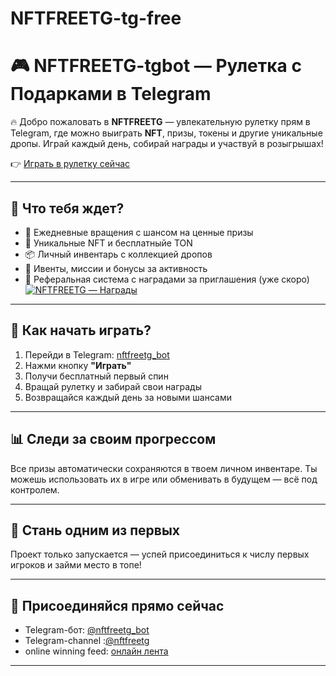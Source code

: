 # NFTFREETG-tg-free

# 🎮 NFTFREETG-tgbot — Рулетка с Подарками в Telegram

🔥 Добро пожаловать в **NFTFREETG** — увлекательную рулетку прям в Telegram, где можно выиграть **NFT**, призы, токены и другие уникальные дропы. Играй каждый день, собирай награды и участвуй в розыгрышах!

👉 [Играть в рулетку сейчас](https://t.me/nftfreetg_bot/nftfree)

---

## 🎁 Что тебя ждет?

* 🎰 Ежедневные вращения с шансом на ценные призы
* 💎 Уникальные NFT и бесплатныйе TON 
* 📦 Личный инвентарь с коллекцией дропов
* 🎯 Ивенты, миссии и бонусы за активность
* 🤝 Реферальная система с наградами за приглашения (уже скоро)
[![NFTFREETG — Награды](https://t.me/nftfreetg_winner)](https://t.me/nftfreetg_winner)
---

## 🚀 Как начать играть?

1. Перейди в Telegram: [nftfreetg_bot](https://t.me/nftfreetg_bot)
2. Нажми кнопку **"Играть"**
3. Получи бесплатный первый спин
4. Вращай рулетку и забирай свои награды
5. Возвращайся каждый день за новыми шансами

---

## 📊 Следи за своим прогрессом

Все призы автоматически сохраняются в твоем личном инвентаре. Ты можешь использовать их в игре или обменивать в будущем — всё под контролем.

---

## 👾 Стань одним из первых

Проект только запускается — успей присоединиться к числу первых игроков и займи место в топе!

---

## 📱 Присоединяйся прямо сейчас

* Telegram-бот: [@nftfreetg_bot](https://t.me/nftfreetg_bot)
* Telegram-channel :[@nftfreetg](https://t.me/nftfreetg)
* online winning feed: [онлайн лента](https://t.me/nftfreetg_winner)

---
